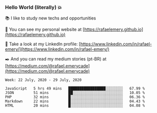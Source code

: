 ### Hello World (literally) :boom:
 
 :books:  I like to study new techs and opportunities
 
 :rocket:  You can see my personal website at [https://rafaelemery.github.io](https://rafaelemery.github.io)
 
 :busts_in_silhouette:  Take a look at my LinkedIn profile: [https://www.linkedin.com/in/rafael-emery/](https://www.linkedin.com/in/rafael-emery/)
 
 :black_nib:  And you can read my medium stories (pt-BR) at [https://medium.com/@rafael.emerycade](https://medium.com/@rafael.emerycade)

<!--START_SECTION:waka-->
```text
Week: 22 July, 2020 - 29 July, 2020

JavaScript   5 hrs 49 mins   █████████████████░░░░░░░░   67.99 % 
JSON         51 mins         ██░░░░░░░░░░░░░░░░░░░░░░░   10.05 % 
PHP          32 mins         █░░░░░░░░░░░░░░░░░░░░░░░░   06.36 % 
Markdown     22 mins         █░░░░░░░░░░░░░░░░░░░░░░░░   04.43 % 
HTML         20 mins         █░░░░░░░░░░░░░░░░░░░░░░░░   04.08 %
```
<!--END_SECTION:waka-->
